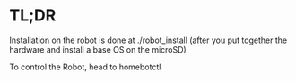 # TL;DR

Installation on the robot is done at ./robot_install (after you put together the hardware and install a base OS on the microSD)

To control the Robot, head to homebotctl
